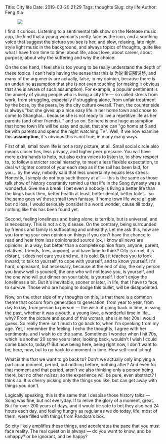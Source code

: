 Title: City life
Date: 2019-03-20 21:29
Tags: thoughts
Slug: city life
Author: Feng Xia

<figure class="col s12">
  <img src="{{SITEURL}}/images/prospective.jpg"/>
</figure>

I find it curious. Listening to a sentimental talk show on the Netease
music app, the kind that a young woman's pretty face as the icon, and
a soothing voice that suggest the picture you see is her, and slow,
relaxing, late night style light music in the background, and always
topics of thoughts, quite like what I have from time to time, about
life, about love, about career, about purpose, about why the suffering
and why the choice.

On the one hand, I feel she is too young to be really understand the
depth of these topics. I can't help having the sense that this is 为说
新词强说愁, and many of the arguments are actually, false, in my
opinion, because there is an underline assumption that she is not even
touching (or making it obvious that she is aware of such
assumption). For example, a popular sentiment is the anxiety of young
people who is living a city life &mdash; so called stress from work,
from struggling, especially if struggling alone, from unfair treatment
by the boss, by the peers, by the city culture overall. Then, the
counter side is always "but she gives up a nice easy life in her home
town and chose to come to Shanghai... because she is not ready to live
a repetitive life as her parents (and other friends).." and so on. So
here is one huge assumption that home town life will be easy and
quiet, that she can "go home at 5 and be with parents and spend the
night watching TV". Well, if we now examine this **assumption**, it's
obvious this is not true, in many many ways.

First of all, small town life is not a rosy picture, at all. Small
social circle also means closer ties, less privacy, and higher peer
pressure. You will have more extra hands to help, but also extra
voices to listen to, to show respect to, to follow a stricter social
hierachy, to meet a less flexible expectation, to deal w/ tighter
control of your each step as if the rail has been laid, for you... by
the way, nobody said that less uncertainty equals less
stress. Honestly, I simply do not buy such theory at all &mdash; this
is the same as those talk show of history constantly remind us that
life in the Song dynasty was a wonderful. Give me a break! I bet even
a nobody is living a better life than the kings back then, better
health at least, better dental, better toilet... so the same goes w/
these small town fantasy. If home town life were all gain but no loss,
I would seriously consider it a world wonder, cause till today,
nothing like this has been found yet.

Second, feeling loneliness and being alone, is terrible, but is
universal, and is necessary. This is not a city disease. On the
contrary, being surrounded by friends and family is suffocating and
unhealthy. Let me ask this, how are you forming your own opinion on
things if you don't have the chance to read and hear from less
opinionated source (ok, I know all news are opinions, in a way, but
better than a complete opinion from, anyone, parent, relatives,
friends, foes, anyone), and have time to think? City is cruel, it is
distant, it does not care you and me, it is cold. But it teaches you
to look inward, to talk to yourself, to cope with yourself, and to
know yourself. It's hard, unpleasant, but necessary, because at the
end of day, the only person you know well is yourself, the one who
will not leave you, is yourself, and the one who will put dinner on
your table, is yourself. I don't enjoy the loneliness a bit. But it's
inevitable, sooner or later, in life, that I have to face, to
survive. Those who are hoping to dodge this bullet, will be
disappointed.

Now, on the other side of my thoughts on this, is that there is a
common theme that occurs from generation to generation, from year to
year, from day to day, from person to person &mdash; the wish of going
back in time, missing the past, whether it was a youth, a young love,
a wonderful time in life... why? From the picture and sound of this
woman, she is in her 20s I would guess. So really there isn't much to
go back to, when I'm speaking from my age. Yet, I remember the
feeling, I echo the thoughts, I agree with her sentiments, and I wish
to do the same. Sometimes I wonder when I hit 70s, which is another 20
some years later, looking back, wouldn't I wish I could come back to,
today!? But now being here, being right now, I don't want to be, here,
now, but to go back to a moment in time. How self-conflicting!

What is this that we want to go back to? Don't we actually only
implying a particular moment, period, but nothing before, nothing
after? And even for that moment and that period, aren't we also
thinking only a person being there, but no other _noises_, so the
experience will be pure, even abstract? I think so. It is cherry
picking only the things you like, but can get away with things you
don't.

Logically speaking, this is the same that I despise those history
talks &mdash; Song was fine, but not everyday. If to relive the glory
of a moment, great. But for over 200 years of days, and it would be
safe to bet they also had 24 hours each day, and feeling hungry as
regular as we do today, life, most of them, were filled with
things from Pandora's box.

So city likely amplifies these things, and accelerates the pace that
you must face reality. The real question is always &mdash; do you want
to know, and be unhappy? or be ignorant, and be happy?
